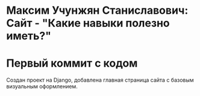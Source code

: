 # Максим Учунжян Станиславович: Сайт - "Какие навыки полезно иметь?"
# Первый коммит с кодом
Создан проект на Django, добавлена главная страница сайта с базовым визуальным оформлением.
